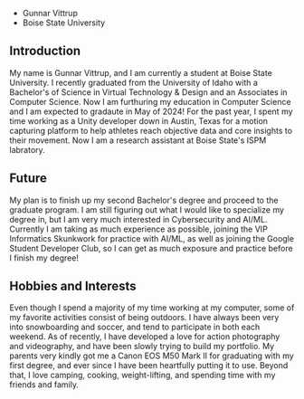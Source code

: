 
* Gunnar Vittrup
* Boise State University

## Introduction

My name is Gunnar Vittrup, and I am currently a student at Boise State University. I recently graduated from the University of Idaho with a Bachelor's of Science in Virtual Technology & Design and an Associates in Computer Science. Now I am furthuring my education in Computer Science and I am expected to gradaute in May of 2024! For the past year, I spent my time working as a Unity developer down in Austin, Texas for a motion capturing platform to help athletes reach objective data and core insights to their movement. Now I am a research assistant at Boise State's ISPM labratory.

## Future

My plan is to finish up my second Bachelor's degree and proceed to the graduate program. I am still figuring out what I would like to specialize my degree in, but I am very much interested in Cybersecurity and AI/ML. Currently I am taking as much experience as possible, joining the VIP Informatics Skunkwork for practice with AI/ML, as well as joining the Google Student Developer Club, so I can get as much exposure and practice before I finish my degree!

## Hobbies and Interests

Even though I spend a majority of my time working at my computer, some of my favorite activities consist of being outdoors. I have always been very into snowboarding and soccer, and tend to participate in both each weekend. As of recently, I have developed a love for action photography and videography, and have been slowly trying to build my portfolio. My parents very kindly got me a Canon EOS M50 Mark II for graduating with my first degree, and ever since I have been heartfully putting it to use. Beyond that, I love camping, cooking, weight-lifting, and spending time with my friends and family. 


